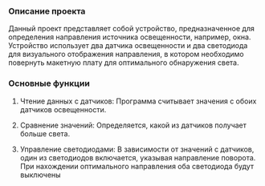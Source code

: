 ### Описание проекта

Данный проект представляет собой устройство, предназначенное для определения направления источника освещенности, например, окна. Устройство использует два датчика освещенности и два светодиода для визуального отображения направления, в котором необходимо повернуть макетную плату для оптимального обнаружения света.

### Основные функции
1. Чтение данных с датчиков: Программа считывает значения с обоих датчиков освещенности.

2. Сравнение значений: Определяется, какой из датчиков получает больше света.

3. Управление светодиодами: В зависимости от значений с датчиков, один из светодиодов включается, указывая направление поворота. При нахождении оптимального направления оба светодиода будут выключены
